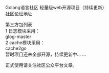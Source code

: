 Golang语言社区  轻量级web开源项目（持续更新）<br>
[社区论坛地址](http://www.Golang.LTD "悬停显示") 


第三方包列表<br>
1 日志模块采用：<br>
glog-master<br>
2 cache模块采用：<br>
cache2go<br>
暂时项目还未全部开源，持续更新中... ...<br>

正式使用请关注社区公众平台文章。<br>

